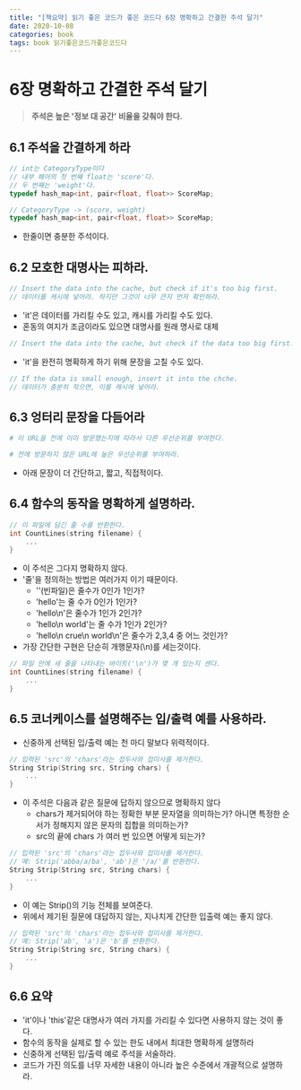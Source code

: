 ```yaml
---
title: "[책요약] 읽기 좋은 코드가 좋은 코드다 6장 명확하고 간결한 주석 달기"
date: 2020-10-08
categories: book
tags: book 읽기좋은코드가좋은코드다
---
```


# 6장 명확하고 간결한 주석 달기

> **주석은 높은 '정보 대 공간' 비율을 갖춰야 한다.**

## 6.1 주석을 간결하게 하라

```cpp
// int는 CategoryType이다
// 내부 페어의 첫 번째 float는 'score'다.
// 두 번째는 'weight'다.
typedef hash_map<int, pair<float, float>> ScoreMap;
```

```cpp
// CategoryType -> (score, weight)
typedef hash_map<int, pair<float, float>> ScoreMap;
```

- 한줄이면 충분한 주석이다.

## 6.2 모호한 대명사는 피하라.

```cpp
// Insert the data into the cache, but check if it's too big first.
// 데이터를 캐시에 넣어라. 하지만 그것이 너무 큰지 먼저 확인하라.
```

- 'it'은 데이터를 가리킬 수도 있고, 캐시를 가리킬 수도 있다.
- 혼동의 여지가 조금이라도 있으면 대명사를 원래 명사로 대체

```cpp
// Insert the data into the cache, but check if the data too big first.
```

- 'it'을 완전히 명확하게 하기 위해 문장을 고칠 수도 있다.

```cpp
// If the data is small enough, insert it into the chche.
// 데이터가 충분히 작으면, 이를 캐시에 넣어라.
```

## 6.3 엉터리 문장을 다듬어라

```python
# 이 URL을 전에 이미 방문했는지에 따라서 다른 우선순위를 부여한다.
```

```python
# 전에 방문하지 않은 URL에 높은 우선순위를 부여하라.
```

- 아래 문장이 더 간단하고, 짧고, 직접적이다.

## 6.4 함수의 동작을 명확하게 설명하라.

```cpp
// 이 파일에 담긴 줄 수를 반환한다.
int CountLines(string filename) {
    ...
}
```

- 이 주석은 그다지 명확하지 않다.
- '줄'을 정의하는 방법은 여러가지 이기 때문이다.
  - ''(빈파일)은 줄수가 0인가 1인가?
  - 'hello'는 줄 수가 0인가 1인가?
  - 'hello\n'은 줄수가 1인가 2인가?
  - 'hello\n world'는 줄 수가 1인가 2인가?
  - 'hello\n crue\n world\n'은 줄수가 2,3,4 중 어느 것인가?
- 가장 간단한 구현은 단순히 개행문자(\n)를 세는것이다.

```cpp
// 파일 안에 새 줄을 나타내는 바이트('\n')가 몇 개 있는지 센다.
int CountLines(string filename) {
    ...
}
```

## 6.5 코너케이스를 설명해주는 입/출력 예를 사용하라.

- 신중하게 선택된 입/출력 예는 천 마디 말보다 위력적이다.

```cpp
// 입력된 'src'의 'chars'라는 접두사와 접미사를 제거한다.
String Strip(String src, String chars) {
    ...
}
```

- 이 주석은 다음과 같은 질문에 답하지 않으므로 명확하지 않다
  - chars가 제거되어야 하는 정확한 부분 문자열을 의미하는가? 아니면 특정한 순서가 정해지지 않은 문자의 집합을 의미하는가?
  - src의 끝에 chars 가 여러 번 있으면 어떻게 되는가?

```cpp
// 입력된 'src'의 'chars'라는 접두사와 접미사를 제거한다.
// 예: Strip('abba/a/ba', 'ab')은 '/a/'를 반환한다.
String Strip(String src, String chars) {
    ...
}
```

- 이 예는 Strip()의 기능 전체를 보여준다.
- 위에서 제기된 질문에 대답하지 않는, 지나치게 간단한 입출력 예는 좋지 않다.

```cpp
// 입력된 'src'의 'chars'라는 접두사와 접미사를 제거한다.
// 예: Strip('ab', 'a')은 'b'를 반환한다.
String Strip(String src, String chars) {
    ...
}
```

## 6.6 요약

- 'it'이나 'this'같은 대명사가 여러 가지를 가리킬 수 있다면 사용하지 않는 것이 좋다.
- 함수의 동작을 실제로 할 수 있는 한도 내에서 최대한 명확하게 설명하라
- 신중하게 선택된 입/출력 예로 주석을 서술하라.
- 코드가 가진 의도를 너무 자세한 내용이 아니라 높은 수준에서 개괄적으로 설명하라.
